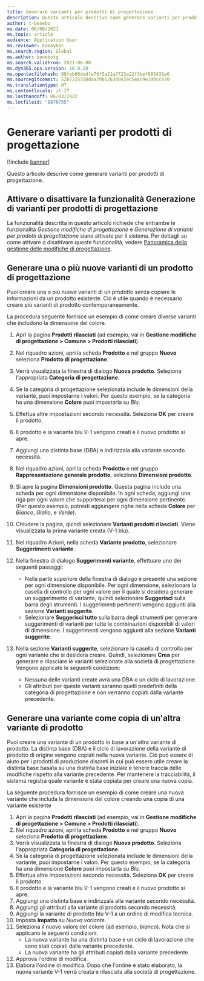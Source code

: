 ```yaml
---
title: Generare varianti per prodotti di progettazione
description: Questo articolo descrive come generare varianti per prodotti di progettazione
author: t-benebo
ms.date: 06/08/2021
ms.topic: article
audience: Application User
ms.reviewer: kamaybac
ms.search.region: Global
ms.author: benebotg
ms.search.validFrom: 2021-06-08
ms.dyn365.ops.version: 10.0.20
ms.openlocfilehash: 08feb66dedfa79f5a21a7723a22f3bef883431e6
ms.sourcegitcommit: 52b7225350daa29b1263d8e29c54ac9e20bcca70
ms.translationtype: HT
ms.contentlocale: it-IT
ms.lasthandoff: 06/03/2022
ms.locfileid: "8870755"
---
```

# <a name="generate-variants-for-engineering-products"></a>Generare varianti per prodotti di progettazione

[!include [banner](../includes/banner.md)]

Questo articolo descrive come generare varianti per prodotti di progettazione.

## <a name="turn-variant-generation-for-engineering-products-on-or-off"></a>Attivare o disattivare la funzionalità Generazione di varianti per prodotti di progettazione

La funzionalità descritta in questo articolo richiede che entrambe le funzionalità *Gestione modifiche di progettazione* e *Generazione di varianti per prodotti di progettazione* siano attivate per il sistema. Per dettagli su come attivare o disattivare queste funzionalità, vedere [Panoramica della gestione delle modifiche di progettazione](product-engineering-overview.md).

## <a name="generate-one-or-more-new-variants-of-an-engineering-product"></a>Generare una o più nuove varianti di un prodotto di progettazione

Puoi creare una o più nuove varianti di un prodotto senza copiare le informazioni da un prodotto esistente. Ciò è utile quando è necessario creare più varianti di prodotto contemporaneamente.

La procedura seguente fornisce un esempio di come creare diverse varianti che includono la dimensione del colore.

1. Apri la pagina **Prodotti rilasciati** (ad esempio, vai in **Gestione modifiche di progettazione \> Comune \> Prodotti rilasciati**).
1. Nel riquadro azioni, apri la scheda **Prodotto** e nel gruppo **Nuovo** seleziona **Prodotto di progettazione**.
1. Verrà visualizzata la finestra di dialogo **Nuova prodotto**. Seleziona l'appropriata **Categoria di progettazione**.
1. Se la categoria di progettazione selezionata include le dimensioni della variante, puoi impostarne i valori. Per questo esempio, se la categoria ha una dimensione **Colore** puoi impostarla su *Blu*.
1. Effettua altre impostazioni secondo necessità. Seleziona **OK** per creare il prodotto.
1. Il prodotto e la variante blu V-1 vengono creati e il nuovo prodotto si apre.
1. Aggiungi una distinta base (DBA) e indirizzala alla variante secondo necessità.
1. Nel riquadro azioni, apri la scheda **Prodotto** e nel gruppo **Rappresentazione generale prodotto**, seleziona **Dimensioni prodotto**.
1. Si apre la pagina **Dimensioni prodotto**. Questa pagina include una scheda per ogni dimensione disponibile. In ogni scheda, aggiungi una riga per ogni valore che supporterai per ogni dimensione pertinente. (Per questo esempio, potresti aggiungere righe nella scheda **Colore** per *Bianco*, *Giallo*, e *Verde*).
1. Chiudere la pagina, quindi selezionare **Varianti prodotti rilasciati**. Viene visualizzata la prima variante creata (V-1 blu).
1. Nel riquadro Azioni, nella scheda **Variante prodotto**, selezionare **Suggerimenti variante**.
1. Nella finestra di dialogo **Suggerimenti variante**, effettuare uno dei seguenti passaggi:

    - Nella parte superiore della finestra di dialogo è presente una sezione per ogni dimensione disponibile. Per ogni dimensione, selezionare la casella di controllo per ogni valore per il quale si desidera generare un suggerimento di variante, quindi selezionare **Suggerisci** sulla barra degli strumenti. I suggerimenti pertinenti vengono aggiunti alla sezione **Varianti suggerite**.
    - Selezionare **Suggerisci tutto** sulla barra degli strumenti per generare suggerimenti di varianti per tutte le combinazioni disponibili di valori di dimensione. I suggerimenti vengono aggiunti alla sezione **Varianti suggerite**.

1. Nella sezione **Varianti suggerite**, selezionare la casella di controllo per ogni variante che si desidera creare. Quindi, selezionare **Crea** per generare e rilasciare le varianti selezionate alla società di progettazione. Vengono applicate le seguenti condizioni:

    - Nessuna delle varianti create avrà una DBA o un ciclo di lavorazione.
    - Gli attributi per queste varianti saranno quelli predefiniti della categoria di progettazione e non verranno copiati dalla variante precedente.

## <a name="generate-a-variant-as-a-copy-of-another-product-variant"></a>Generare una variante come copia di un'altra variante di prodotto

Puoi creare una variante di un prodotto in base a un'altra variante di prodotto. La distinta base (DBA) e il ciclo di lavorazione della variante di prodotto di origine vengono copiati nella nuova variante. Ciò può essere di aiuto per i prodotti di produzione discreti in cui può essere utile creare la distinta base basata su una distinta base iniziale e tenere traccia delle modifiche rispetto alla variante precedente. Per mantenere la tracciabilità, il sistema registra quale variante è stata copiata per creare una nuova copia.

La seguente procedura fornisce un esempio di come creare una nuova variante che includa la dimensione del colore creando una copia di una variante esistente

1. Apri la pagina **Prodotti rilasciati** (ad esempio, vai in **Gestione modifiche di progettazione \> Comune \> Prodotti rilasciati**).
1. Nel riquadro azioni, apri la scheda **Prodotto** e nel gruppo **Nuovo** seleziona **Prodotto di progettazione**.
1. Verrà visualizzata la finestra di dialogo **Nuova prodotto**. Seleziona l'appropriata **Categoria di progettazione**.
1. Se la categoria di progettazione selezionata include le dimensioni della variante, puoi impostarne i valori. Per questo esempio, se la categoria ha una dimensione **Colore** puoi impostarla su *Blu*.
1. Effettua altre impostazioni secondo necessità. Seleziona **OK** per creare il prodotto.
1. Il prodotto e la variante blu V-1 vengono creati e il nuovo prodotto si apre.
1. Aggiungi una distinta base e indirizzala alla variante secondo necessità.
1. Aggiungi gli attributi alla variante di prodotto secondo necessità.
1. Aggiungi la variante di prodotto blu V-1 a un ordine di modifica tecnica.
1. Imposta **Impatto** su *Nuova variante*.
1. Seleziona il nuovo valore del colore (ad esempio, *bianco*). Nota che si applicano le seguenti condizioni: 
    - La nuova variante ha una distinta base e un ciclo di lavorazione che sono stati copiati dalla variante precedente.
    - La nuova variante ha gli attributi copiati dalla variante precedente.
1. Approva l'ordine di modifica.
1. Elabora l'ordine di modifica. Dopo che l'ordine è stato elaborato, la nuova variante V-1 verrà creata e rilasciata alla società di progettazione.
